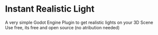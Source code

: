 # Instant Realistic Light


A very simple Godot Engine Plugin to get realistic lights on your 3D Scene
Use free, its free and open source (no atribution needed)
